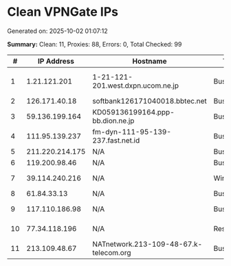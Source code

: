 # Clean VPNGate IPs
Generated on: 2025-10-02 01:07:12

**Summary:** Clean: 11, Proxies: 88, Errors: 0, Total Checked: 99

| # | IP Address | Hostname | Type | Country | Provider |
|---|------------|----------|------|---------|----------|
| 1 | 1.21.121.201 | 1-21-121-201.west.dxpn.ucom.ne.jp | Business | JP | ARTERIA Networks Corporation |
| 2 | 126.171.40.18 | softbank126171040018.bbtec.net | Business | JP | SoftBank Corp. |
| 3 | 59.136.199.164 | KD059136199164.ppp-bb.dion.ne.jp | Business | JP | KDDI CORPORATION |
| 4 | 111.95.139.237 | fm-dyn-111-95-139-237.fast.net.id | Business | ID | Linknet-Fastnet ASN |
| 5 | 211.220.214.175 | N/A | Business | KR | Korea Telecom |
| 6 | 119.200.98.46 | N/A | Business | KR | Korea Telecom |
| 7 | 39.114.240.216 | N/A | Wireless | KR | SK Broadband Co Ltd |
| 8 | 61.84.33.13 | N/A | Business | KR | Korea Telecom |
| 9 | 117.110.186.98 | N/A | Business | KR | DACOM-PUBNETPLUS |
| 10 | 77.34.118.196 | N/A | Residential | RU | PJSC Rostelecom |
| 11 | 213.109.48.67 | NATnetwork.213-109-48-67.k-telecom.org | Business | RU | Joint stock company "For" |
